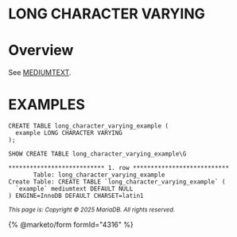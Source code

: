 
# LONG CHARACTER VARYING


# Overview


See [MEDIUMTEXT](data-types-mediumtext).


# EXAMPLES


```
CREATE TABLE long_character_varying_example (
  example LONG CHARACTER VARYING
);
```

```
SHOW CREATE TABLE long_character_varying_example\G
```

```
*************************** 1. row ***************************
       Table: long_character_varying_example
Create Table: CREATE TABLE `long_character_varying_example` (
  `example` mediumtext DEFAULT NULL
) ENGINE=InnoDB DEFAULT CHARSET=latin1
```


<sub>_This page is: Copyright © 2025 MariaDB. All rights reserved._</sub>


{% @marketo/form formId="4316" %}
